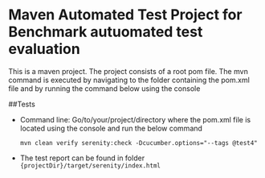 Maven Automated Test Project for Benchmark autuomated test evaluation
==========================
This is a maven project. The project consists of a root pom file.
The mvn command is executed by navigating to the folder containing the pom.xml file and by running the command below using the console 

##Tests

- Command line: Go/to/your/project/directory where the pom.xml file is located using the console and run the below command


	```
	mvn clean verify serenity:check -Dcucumber.options="--tags @test4"
	```

- The test report can be found in folder `{projectDir}/target/serenity/index.html`
